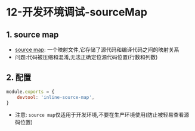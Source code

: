 # 12-开发环境调试-sourceMap

## 1. source map

- [source map](https://www.webpackjs.com/guides/development/#using-source-maps): 一个映射文件,它存储了源代码和编译代码之间的映射关系
- 问题:代码被压缩和混淆,无法正确定位源代码位置(行数和列数)

## 2. 配置

```javascript
module.exports = {
    devtool: 'inline-source-map',
}
```

- 注意: `source map`仅适用于开发环境,不要在生产环境使用(防止被轻易查看源码位置)